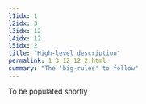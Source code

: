 ```yaml
---
l1idx: 1
l2idx: 3
l3idx: 12
l4idx: 12
l5idx: 2
title: "High-level description"
permalink: 1_3_12_12_2.html
summary: "The 'big-rules' to follow"
---
```


To be populated shortly
